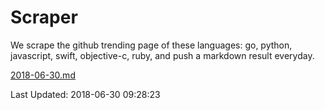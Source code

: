 # Scraper

We scrape the github trending page of these languages: go, python, javascript, swift, objective-c, ruby, and push a markdown result everyday.

[2018-06-30.md](https://github.com/henson/Scraper/blob/master/2018-06-30.md)

Last Updated: 2018-06-30 09:28:23